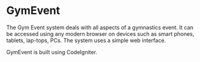 # GymEvent
The Gym Event system deals with all aspects of a gymnastics event. 
It can be accessed using any modern browser on devices such as smart phones, tablets, lap-tops, PCs.
The system uses a simple web interface.

GymEvent is built using CodeIgniter.
